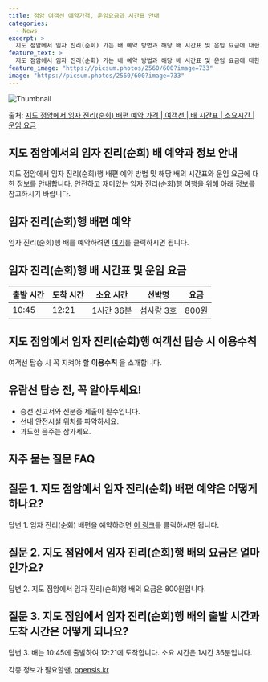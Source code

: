 ```yaml
---
title: 점암 여객선 예약가격, 운임요금과 시간표 안내
categories:
  - News
excerpt: >
  지도 점암에서 임자 진리(순회) 가는 배 예약 방법과 해당 배 시간표 및 운임 요금에 대한 가격 정보를 안내 드리겠습니다. 안전하고 재밋는 임자 진리(순회)행 여행을 위해 아래 정보 참고하시기 바랍니다. 임자 진리(순회)행 배편 예약하기 👈 클릭지도 점암에서 임자 진리(순회)행 배 시간표출발 시간도착 시간소요 시간선박명요금10:4512:211시간 36분섬사랑 3호800원임자 진리(순회)행 배편 예약하기 👈 클릭지도 점암에서 임자 진리(순회)행 여객선 탑승 시 이용수칙여객선 탑승 시 꼭 지켜야 할 이용수칙을 소개합니다. 1. 출항 전에 출발시간을 확인하세요. 지도 점암에서 임자 진리(순회)행 배 출항시간을 꼭 확인해주세요. 2. 출항 전 매표소를 방문하여 충분한 여유시간을 가집니다. 선박 출항 시간이 가까..
feature_text: >
  지도 점암에서 임자 진리(순회) 가는 배 예약 방법과 해당 배 시간표 및 운임 요금에 대한 가격 정보를 안내 드리겠습니다. 안전하고 재밋는 임자 진리(순회)행 여행을 위해 아래 정보 참고하시기 바랍니다. 임자 진리(순회)행 배편 예약하기 👈 클릭지도 점암에서 임자 진리(순회)행 배 시간표출발 시간도착 시간소요 시간선박명요금10:4512:211시간 36분섬사랑 3호800원임자 진리(순회)행 배편 예약하기 👈 클릭지도 점암에서 임자 진리(순회)행 여객선 탑승 시 이용수칙여객선 탑승 시 꼭 지켜야 할 이용수칙을 소개합니다. 1. 출항 전에 출발시간을 확인하세요. 지도 점암에서 임자 진리(순회)행 배 출항시간을 꼭 확인해주세요. 2. 출항 전 매표소를 방문하여 충분한 여유시간을 가집니다. 선박 출항 시간이 가까..
feature_image: "https://picsum.photos/2560/600?image=733"
image: "https://picsum.photos/2560/600?image=733"
---
```


![Thumbnail](https://img1.daumcdn.net/thumb/R800x0/?scode=mtistory2&fname=https%3A%2F%2Fblog.kakaocdn.net%2Fdn%2FXZIqZ%2FbtsHCl2CujB%2FkkesaEwVFkud25u5yKiqmk%2Fimg.webp)

<p>출처: <a href="https://opensis.kr/entry/%EC%A7%80%EB%8F%84-%EC%A0%90%EC%95%94%EC%97%90%EC%84%9C-%EC%9E%84%EC%9E%90-%EC%A7%84%EB%A6%AC%EC%88%9C%ED%9A%8C-%EB%B0%B0%ED%8E%B8-%EC%98%88%EC%95%BD-%EA%B0%80%EA%B2%A9-%EC%97%AC%EA%B0%9D%EC%84%A0-%EB%B0%B0-%EC%8B%9C%EA%B0%84%ED%91%9C-%EC%86%8C%EC%9A%94%EC%8B%9C%EA%B0%84-%EC%9A%B4%EC%9E%84-%EC%9A%94%EA%B8%88" rel="dofollow">지도 점암에서 임자 진리(순회) 배편 예약 가격 | 여객선 | 배 시간표 | 소요시간 | 운임 요금</a> </p>

## 지도 점암에서의 임자 진리(순회) 배 예약과 정보 안내

지도 점암에서 임자 진리(순회)행 배편 예약 방법 및 해당 배의 시간표와 운임 요금에 대한 정보를 안내합니다. 안전하고 재미있는 임자
진리(순회)행 여행을 위해 아래 정보를 참고하시기 바랍니다.

## **임자 진리(순회)행 배편 예약**

임자 진리(순회)행 배를 예약하려면 [여기](예약링크)를 클릭하시면 됩니다.

## 임자 진리(순회)행 배 시간표 및 운임 요금

**출발 시간** | **도착 시간** | **소요 시간** | **선박명** | **요금**  
---|---|---|---|---  
10:45 | 12:21 | 1시간 36분 | 섬사랑 3호 | 800원  
  
## **지도 점암에서 임자 진리(순회)행 여객선 탑승 시 이용수칙**

여객선 탑승 시 꼭 지켜야 할 **이용수칙** 을 소개합니다.

## 유람선 탑승 전, 꼭 알아두세요!

  * 승선 신고서와 신분증 제출이 필수입니다.
  * 선내 안전시설 위치를 파악하세요.
  * 과도한 음주는 삼가세요.

## **자주 묻는 질문 FAQ**

## 질문 1. 지도 점암에서 임자 진리(순회) 배편 예약은 어떻게 하나요?

답변 1. 임자 진리(순회) 배편을 예약하려면 [이 링크](예약링크)를 클릭하시면 됩니다.

## 질문 2. 지도 점암에서 임자 진리(순회)행 배의 요금은 얼마인가요?

답변 2. 지도 점암에서 임자 진리(순회)행 배의 요금은 800원입니다.

## 질문 3. 지도 점암에서 임자 진리(순회)행 배의 출발 시간과 도착 시간은 어떻게 되나요?

답변 3. 배는 10:45에 출발하여 12:21에 도착합니다. 소요 시간은 1시간 36분입니다.



 

각종 정보가 필요할땐, <a href="https://opensis.kr" rel="dofollow">opensis.kr</a>


